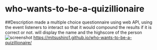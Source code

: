 # who-wants-to-be-a-quizillionaire

##Description
made a multiple choice questionnaire using web API, using the event listeners to interact so that it would compound the results if it is correct or not. 
will display the name and the highscore of the person
![screenshot](https://user-images.githubusercontent.com/68488835/214483322-3a5c9e62-5280-4954-bed3-f51889dc6d07.png)
https://mitsushiro1.github.io/who-wants-to-be-a-quizillionaire/
